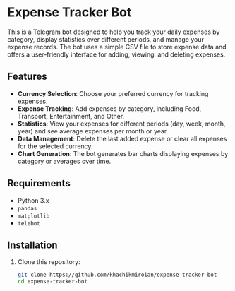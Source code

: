 # Expense Tracker Bot

This is a Telegram bot designed to help you track your daily expenses by category, display statistics over different periods, and manage your expense records. The bot uses a simple CSV file to store expense data and offers a user-friendly interface for adding, viewing, and deleting expenses.

## Features

- **Currency Selection**: Choose your preferred currency for tracking expenses.
- **Expense Tracking**: Add expenses by category, including Food, Transport, Entertainment, and Other.
- **Statistics**: View your expenses for different periods (day, week, month, year) and see average expenses per month or year.
- **Data Management**: Delete the last added expense or clear all expenses for the selected currency.
- **Chart Generation**: The bot generates bar charts displaying expenses by category or averages over time.

## Requirements

- Python 3.x
- `pandas`
- `matplotlib`
- `telebot`

## Installation

1. Clone this repository:
   ```bash
   git clone https://github.com/khachikmiroian/expense-tracker-bot
   cd expense-tracker-bot

